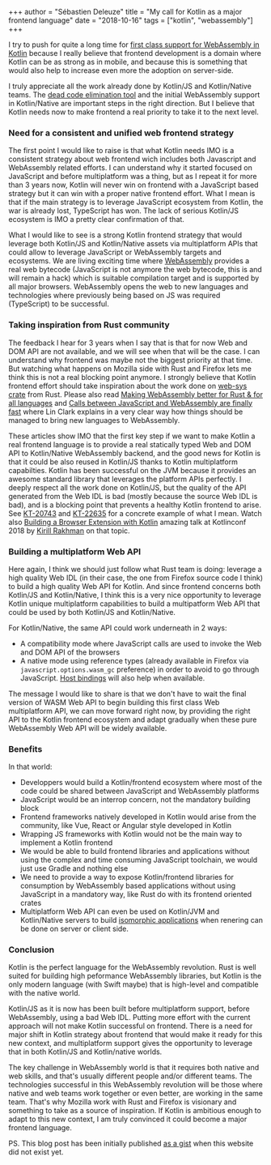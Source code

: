 +++
author = "Sébastien Deleuze"
title = "My call for Kotlin as a major frontend language"
date = "2018-10-16"
tags = ["kotlin", "webassembly"]
+++

I try to push for quite a long time for [first class support for WebAssembly in Kotlin](https://discuss.kotlinlang.org/t/webassembly-support/1722) because I really believe that frontend development is a domain where Kotlin can be as strong as in mobile, and because this is something that would also help to increase even more the adoption on server-side.

I truly appreciate all the work already done by Kotlin/JS and Kotlin/Native teams. The [dead code elimination tool](https://kotlinlang.org/docs/reference/javascript-dce.html) and the initial WebAssembly support in Kotlin/Native are important steps in the right direction. But I believe that Kotlin needs now to make frontend a real priority to take it to the next level.

### Need for a consistent and unified web frontend strategy

The first point I would like to raise is that what Kotlin needs IMO is a consistent strategy about web frontend wich includes both Javascript and WebAssembly related efforts. I can understand why it started focused on JavaScript and before multiplatform was a thing, but as I repeat it for more than 3 years now, Kotlin will never win on frontend with a JavaScript based strategy but it can win with a proper native frontend effort. What I mean is that if the main strategy is to leverage JavaScript ecosystem from Kotlin, the war is already lost, TypeScript has won. The lack of serious Kotlin/JS ecosystem is IMO a pretty clear confirmation of that.

What I would like to see is a strong Kotlin frontend strategy that would leverage both Kotlin/JS and Kotlin/Native assets via multiplatform APIs that could allow to leverage JavaScript or WebAssembly targets and ecosystems. We are living exciting time where [WebAssembly](https://hacks.mozilla.org/2017/02/a-cartoon-intro-to-webassembly/) provides a real web bytecode (JavaScript is not anymore the web bytecode, this is and will remain a hack) which is suitable compilation target and is supported by all major browsers. WebAssembly opens the web to new languages and technologies where previously being based on JS was required (TypeScript) to be successful.

### Taking inspiration from Rust community

The feedback I hear for 3 years when I say that is that for now Web and DOM API are not available, and we will see when that will be the case. I can understand why frontend was maybe not the biggest priority at that time. But watching what happens on Mozilla side with Rust and Firefox lets me think this is not a real blocking point anymore. I strongly believe that Kotlin frontend effort should take inspiration about the work done on [web-sys crate](https://rustwasm.github.io/2018/09/26/announcing-web-sys.html) from Rust. Please also read [Making WebAssembly better for Rust & for all languages](https://hacks.mozilla.org/2018/03/making-webassembly-better-for-rust-for-all-languages/) and [Calls between JavaScript and WebAssembly are finally fast](https://hacks.mozilla.org/2018/10/calls-between-javascript-and-webassembly-are-finally-fast-%f0%9f%8e%89/) where Lin Clark explains in a very clear way how things should be managed to bring new languages to WebAssembly.

These articles show IMO that the first key step if we want to make Kotlin a real frontend language is to provide a real statically typed Web and DOM API to Kotlin/Native WebAssembly backend, and the good news for Kotlin is that it could be also reused in Kotlin/JS thanks to Kotlin multiplatform capabilties. Kotlin has been successful on the JVM because it provides an awesome standard library that leverages the platform APIs perfectly. I deeply respect all the work done on Kotlin/JS, but the quality of the API generated from the Web IDL is bad (mostly because the source Web IDL is bad), and is a blocking point that prevents a healthy Kotlin frontend to arise. See [KT-20743](https://youtrack.jetbrains.net/issue/KT-20743) and [KT-22635](https://youtrack.jetbrains.net/issue/KT-22635) for a concrete example of what I mean. Watch also [Building a Browser Extension with Kotlin](https://www.youtube.com/watch?v=QaPMKZay_Ig) amazing talk at Kotlinconf 2018 by [Kirill Rakhman](https://twitter.com/Cypressious) on that topic.

### Building a multiplatform Web API

Here again, I think we should just follow what Rust team is doing: leverage a high quality Web IDL (in their case, the one from Firefox source code I think) to build a high quality Web API for Kotlin. And since frontend concerns both Kotlin/JS and Kotlin/Native, I think this is a very nice opportunity to leverage Kotlin unique multiplatform capabilities to build a multipatform Web API that could be used by both Kotlin/JS and Kotlin/Native.

For Kotlin/Native, the same API could work underneath in 2 ways:
 - A compatibility mode where JavaScript calls are used to invoke the Web and DOM API of the browsers
 - A native mode using reference types (already available in Firefox via `javascript.options.wasm_gc` preference) in order to avoid to go through JavaScript. [Host bindings](https://github.com/WebAssembly/host-bindings) will also help when available.
 
The message I would like to share is that we don't have to wait the final version of WASM Web API to begin building this first class Web multiplatform API, we can move forward right now, by providing the right API to the Kotlin frontend ecosystem and adapt gradually when these pure WebAssembly Web API will be widely available.

### Benefits

In that world:
 - Developpers would build a Kotlin/frontend ecosystem where most of the code could be shared between JavaScript and WebAssembly platforms
 - JavaScript would be an interrop concern, not the mandatory building block
 - Frontend frameworks natively developed in Kotlin would arise from the community, like Vue, React or Angular style developed in Kotlin
 - Wrapping JS frameworks with Kotlin would not be the main way to implement a Kotlin frontend
 - We would be able to build frontend libraries and applications without using the complex and time consuming JavaScript toolchain, we would just use Gradle and nothing else
 - We need to provide a way to expose Kotlin/frontend libraries for consumption by WebAssembly based applications without using JavaScript in a mandatory way, like Rust do with its frontend oriented crates
 - Multiplatform Web API can even be used on Kotlin/JVM and Kotlin/Native servers to build [isomorphic applications](https://medium.com/airbnb-engineering/isomorphic-javascript-the-future-of-web-apps-10882b7a2ebc) when renering can be done on server or client side.

### Conclusion

Kotlin is the perfect language for the WebAssembly revolution. Rust is well suited for building high peformance WebAssembly libraries, but Kotlin is the only modern language (with Swift maybe) that is high-level and compatible with the native world.

Kotlin/JS as it is now has been built before multiplatform support, before WebAssembly, using a bad Web IDL. Putting more effort with the current approach will not make Kotlin successful on frontend. There is a need for major shift in Kotlin strategy about frontend that would make it ready for this new context, and multiplatform support gives the opportunity to leverage that in both Kotlin/JS and Kotlin/native worlds.

The key challenge in WebAssembly world is that it requires both native and web skills, and that's usually different people and/or different teams. The technologies successful in this WebAssembly revolution will be those where native and web teams work together or even better, are working in the same team. That's why Mozilla work with Rust and Firefox is visionary and something to take as a source of inspiration. If Kotlin is ambitious enough to adapt to this new context, I am truly convinced it could become a major frontend language.

PS. This blog post has been initially published [as a gist](https://gist.github.com/sdeleuze/0da8c3d6a43c659977a16e017020503b) when this website did not exist yet.